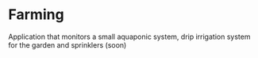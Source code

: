 # Farming

Application that monitors a small aquaponic system, drip irrigation system  for the garden and sprinklers (soon)
